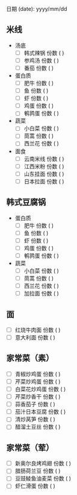 日期 (date): yyyy/mm/dd

## 米线
- 汤底
  - [ ] 韩式辣锅 份数 ( )
  - [ ] 参鸡汤 份数 ( )
  - [ ] 番茄 份数 ( )
- 蛋白质
  - [ ] 肥牛 份数 ( )
  - [ ] 鱼 份数 ( )
  - [ ] 虾 份数 ( )
  - [ ] 鸡蛋 份数 ( )
  - [ ] 鹌鹑蛋 份数 ( )
- 蔬菜
  - [ ] 小白菜 份数 ( )
  - [ ] 茼蒿 份数 ( )
  - [ ] 西兰花 份数 ( )
- 面食
  - [ ] 云南米线 份数 ( )
  - [ ] 江西米粉 份数 ( )
  - [ ] 山东挂面 份数 ( )
  - [ ] 日本拉面 份数 ( )
## 韩式豆腐锅
- 蛋白质
  - [ ] 肥牛 份数 ( )
  - [ ] 鱼 份数 ( )
  - [ ] 虾 份数 ( )
  - [ ] 鸡蛋 份数 ( )
  - [ ] 鹌鹑蛋 份数 ( )
- 蔬菜
  - [ ] 小白菜 份数 ( )
  - [ ] 茼蒿 份数 ( )
  - [ ] 西兰花 份数 ( )
  - [ ] 加拉面 份数 ( )
## 面
- [ ] 红烧牛肉面 份数 ( )
- [ ] 意大利面 份数 ( )
## 家常菜（素）
- [ ] 青椒炒鸡蛋 份数 ( )
- [ ] 芹菜炒鸡蛋 份数 ( )
- [ ] 白菜花炒鸡蛋 份数 ( )
- [ ] 芹菜炒香干 份数 ( )
- [ ] 蒜香茄子 份数 ( )
- [ ] 茄汁日本豆腐 份数 ( )
- [ ] 清炒莴笋 份数 ( )
- [ ] 醋溜土豆丝 份数 ( )
## 家常菜（荤）
- [ ] 新奥尔良烤鸡翅 份数 ( )
- [ ] 腊肠荷兰豆 份数 ( )
- [ ] 豆豉鲮鱼油麦菜 份数 ( )
- [ ] 虾仁滑蛋 份数 ( )
